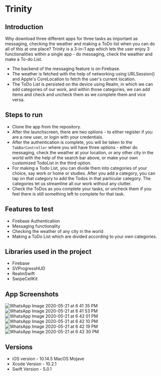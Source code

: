 # Trinity

## Introduction ##
Why download three different apps for three tasks as important as messaging, checking the weather and making a ToDo list when you can do all of this at one place? 
Trinity is a 3-in-1 app which lets the user enjoy 3 functionalities within a single app - do messaging, check the weather and make a To-do List.
 * The backend of the messaging feature is on Firebase.
 * The weather is fetched with the help of networking using URLSession() and Apple's CoreLocation to fetch the user's current location.
 * The ToDo List is persisted on the device using Realm, in which we can add categories of our work, and within those categories, we can add items and check and uncheck them as we complete them and vice versa.
 
 ## Steps to run ##
 * Clone the app from the repository.
 * After the launchscreen, there are two options - to either register if you are a new user, or login with your credentials.
 * After the authentication is complete, you will be taken to the `TabBarController` where you will have three options - either do messaging, check the weather at your location, or any other city in the world with the help of the search bar above, or make your own customized TodoList in the third option.
 * For making a Todo List, you can divide them into categories of your choice, say work or home or studies. After you add a category, you can tap on that category to add the Todos in that particular category. The categories let us streamline all our work without any clutter.
 * Check the ToDos as you complete your tasks, or uncheck them if you feel there is still something left to complete for that task.
 
 ## Features to test ##
 * Firebase Authentication
 * Messaging functionality
 * Checking the weather of any city in the world
 * Making a ToDo List which are divided according to your own categories.
 
 ## Libraries used in the project ##
 * Firebase
 * SVProgressHUD
 * RealmSwift
 * SwipeCellKit
 
 ## App Screenshots ##
 
 
![WhatsApp Image 2020-05-21 at 6 41 35 PM](https://user-images.githubusercontent.com/34658516/82562905-c53f9e00-9b93-11ea-9ce7-544efc57cb8f.jpeg) 
![WhatsApp Image 2020-05-21 at 6 41 53 PM](https://user-images.githubusercontent.com/34658516/82562891-c244ad80-9b93-11ea-97dd-198d07099f19.jpeg)
![WhatsApp Image 2020-05-21 at 6 42 01 PM](https://user-images.githubusercontent.com/34658516/82562895-c375da80-9b93-11ea-9ec7-15ec4ea04b2e.jpeg)
![WhatsApp Image 2020-05-21 at 6 42 10 PM](https://user-images.githubusercontent.com/34658516/82562896-c40e7100-9b93-11ea-9109-e5ff48b26769.jpeg)
![WhatsApp Image 2020-05-21 at 6 42 19 PM](https://user-images.githubusercontent.com/34658516/82562898-c4a70780-9b93-11ea-9ddd-6aac7b2993b2.jpeg)
![WhatsApp Image 2020-05-21 at 6 42 30 PM](https://user-images.githubusercontent.com/34658516/82562904-c4a70780-9b93-11ea-9d29-68a4a68231c7.jpeg)


## Versions ##

 * iOS version - 10.14.5 MacOS Mojave
 * Xcode Version - 10.2.1
 * Swift Version - 5.0.1

 
 

